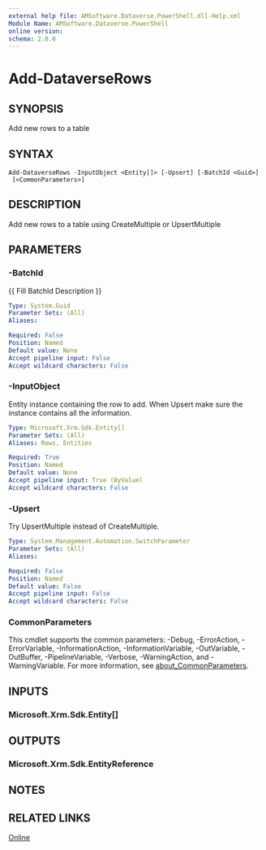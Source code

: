 ```yaml
---
external help file: AMSoftware.Dataverse.PowerShell.dll-Help.xml
Module Name: AMSoftware.Dataverse.PowerShell
online version:
schema: 2.0.0
---
```


# Add-DataverseRows

## SYNOPSIS
Add new rows to a table

## SYNTAX

```
Add-DataverseRows -InputObject <Entity[]> [-Upsert] [-BatchId <Guid>] 
 [<CommonParameters>]
```

## DESCRIPTION
Add new rows to a table using CreateMultiple or UpsertMultiple

## PARAMETERS

### -BatchId
{{ Fill BatchId Description }}

```yaml
Type: System.Guid
Parameter Sets: (All)
Aliases:

Required: False
Position: Named
Default value: None
Accept pipeline input: False
Accept wildcard characters: False
```

### -InputObject
Entity instance containing the row to add. When Upsert make sure the instance contains all the information.

```yaml
Type: Microsoft.Xrm.Sdk.Entity[]
Parameter Sets: (All)
Aliases: Rows, Entities

Required: True
Position: Named
Default value: None
Accept pipeline input: True (ByValue)
Accept wildcard characters: False
```

### -Upsert
Try UpsertMultiple instead of CreateMultiple.

```yaml
Type: System.Management.Automation.SwitchParameter
Parameter Sets: (All)
Aliases:

Required: False
Position: Named
Default value: False
Accept pipeline input: False
Accept wildcard characters: False
```

### CommonParameters
This cmdlet supports the common parameters: -Debug, -ErrorAction, -ErrorVariable, -InformationAction, -InformationVariable, -OutVariable, -OutBuffer, -PipelineVariable, -Verbose, -WarningAction, and -WarningVariable. For more information, see [about_CommonParameters](http://go.microsoft.com/fwlink/?LinkID=113216).

## INPUTS

### Microsoft.Xrm.Sdk.Entity[]
## OUTPUTS

### Microsoft.Xrm.Sdk.EntityReference
## NOTES

## RELATED LINKS

[Online](https://github.com/AMSoftwareNL/DataversePowershell/blob/main/docs/Add-DataverseRows.md)
